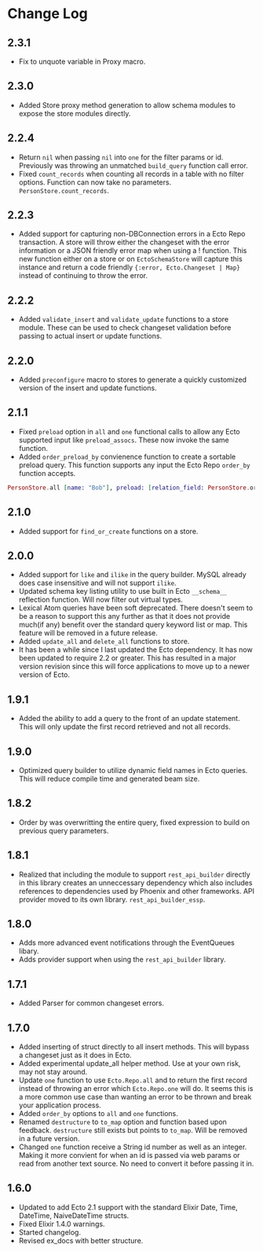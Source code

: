 # Change Log #

## 2.3.1 ##

* Fix to unquote variable in Proxy macro.

## 2.3.0 ##

* Added Store proxy method generation to allow schema modules to expose the store modules directly.

## 2.2.4 ##

* Return `nil` when passing `nil` into `one` for the filter params or id. Previously was throwing an unmatched `build_query` function call error.
* Fixed `count_records` when counting all records in a table with no filter options. Function can now take no parameters. `PersonStore.count_records`.

## 2.2.3 ##

* Added support for capturing non-DBConnection errors in a Ecto Repo transaction. A store will throw either the changeset with the
error information or a JSON friendly error map when using a ! function. This new function either on a store or on `EctoSchemaStore`
will capture this instance and return a code friendly `{:error, Ecto.Changeset | Map}` instead of continuing to throw the error.

## 2.2.2 ##

* Added `validate_insert` and `validate_update` functions to a store module. These can be used to check changeset validation
before passing to actual insert or update functions.

## 2.2.0 ##

* Added `preconfigure` macro to stores to generate a quickly customized version of the insert and update functions.

## 2.1.1 ##

* Fixed `preload` option in `all` and `one` functional calls to allow any Ecto supported input like `preload_assocs`. These now invoke the same function.
* Added `order_preload_by` convienence function to create a sortable preload query. This function supports any input the Ecto Repo `order_by` function accepts.

```elixir
PersonStore.all [name: "Bob"], preload: [relation_field: PersonStore.order_preload_by(:id)]
```

## 2.1.0 ##

* Added support for `find_or_create` functions on a store.

## 2.0.0 ##

* Added support for `like` and `ilike` in the query builder. MySQL already does case insensitive and will not support `ilike`.
* Updated schema key listing utility to use built in Ecto `__schema__` reflection function. Will now filter out virtual types.
* Lexical Atom queries have been soft deprecated. There doesn't seem to be a reason to support this any further as that it does not provide much(if any) benefit over the standard query keyword list or map. This feature will be removed in a future release.
* Added `update_all` and `delete_all` functions to store.
* It has been a while since I last updated the Ecto dependency. It has now been updated to require 2.2 or greater. This has resulted in a major version revision since this will force applications to move up to a newer version of Ecto.

## 1.9.1 ##

* Added the ability to add a query to the front of an update statement. This will only update the first record retrieved and not all records.

## 1.9.0 ##

* Optimized query builder to utilize dynamic field names in Ecto queries. This will reduce compile time and generated beam size.

## 1.8.2 ##

* Order by was overwritting the entire query, fixed expression to build on previous query parameters.

## 1.8.1 ##

* Realized that including the module to support `rest_api_builder` directly in this library creates an unneccessary dependency which
also includes references to dependencies used by Phoenix and other frameworks. API provider moved to its own library. `rest_api_builder_essp`.

## 1.8.0 ##

* Adds more advanced event notifications through the EventQueues libary.
* Adds provider support when using the `rest_api_builder` library.

## 1.7.1 ##

* Added Parser for common changeset errors.

## 1.7.0 ##

* Added inserting of struct directly to all insert methods. This will bypass a changeset just as it does in Ecto.
* Added experimental update_all helper method. Use at your own risk, may not stay around.
* Update `one` function to use `Ecto.Repo.all` and to return the first record instead of throwing an error which `Ecto.Repo.one` will do.
It seems this is a more common use case than wanting an error to be thrown and break your application process.
* Added `order_by` options to `all` and `one` functions.
* Renamed `destructure` to `to_map` option and function based upon feedback. `destructure` still exists but points to `to_map`. Will be
removed in a future version.
* Changed `one` function receive a String id number as well as an integer. Making it more convient for when an id is passed via web params
or read from another text source. No need to convert it before passing it in.

## 1.6.0 ##

* Updated to add Ecto 2.1 support with the standard Elixir Date, Time, DateTime, NaiveDateTime structs.
* Fixed Elixir 1.4.0 warnings.
* Started changelog.
* Revised ex_docs with better structure.
